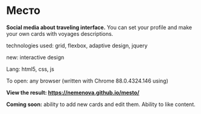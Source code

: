 # Место

**Social media about traveling interface.** You can set your profile and make your own cards with voyages descriptions.         

technologies used: grid, flexbox, adaptive design, jquery        

new: interactive design         

Lang: html5, css, js         

To open: any browser (written with Chrome 88.0.4324.146 using)       
                             

**View the result: https://nemenova.github.io/mesto/**        

**Coming soon:** ability to add new cards and edit them. Ability to like content. 